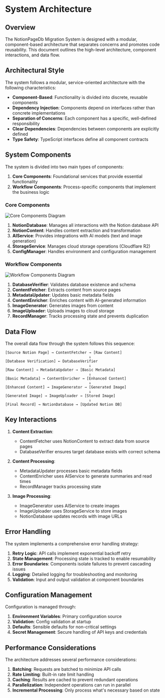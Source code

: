 # System Architecture

## Overview

The NotionPageDb Migration System is designed with a modular, component-based architecture that separates concerns and promotes code reusability. This document outlines the high-level architecture, component interactions, and data flow.

## Architectural Style

The system follows a modular, service-oriented architecture with the following characteristics:

- **Component-Based**: Functionality is divided into discrete, reusable components
- **Dependency Injection**: Components depend on interfaces rather than concrete implementations
- **Separation of Concerns**: Each component has a specific, well-defined responsibility
- **Clear Dependencies**: Dependencies between components are explicitly defined
- **Type Safety**: TypeScript interfaces define all component contracts

## System Components

The system is divided into two main types of components:

1. **Core Components**: Foundational services that provide essential functionality
2. **Workflow Components**: Process-specific components that implement the business logic

### Core Components

![Core Components Diagram](./images/core-components.png)

1. **NotionDatabase**: Manages all interactions with the Notion database API
2. **NotionContent**: Handles content extraction and transformation
3. **AIService**: Provides integrations with AI models (text and image generation)
4. **StorageService**: Manages cloud storage operations (Cloudflare R2)
5. **ConfigManager**: Handles environment and configuration management

### Workflow Components

![Workflow Components Diagram](./images/workflow-components.png)

1. **DatabaseVerifier**: Validates database existence and schema
2. **ContentFetcher**: Extracts content from source pages
3. **MetadataUpdater**: Updates basic metadata fields
4. **ContentEnricher**: Enriches content with AI-generated information
5. **ImageGenerator**: Generates images from content
6. **ImageUploader**: Uploads images to cloud storage
7. **RecordManager**: Tracks processing state and prevents duplication

## Data Flow

The overall data flow through the system follows this sequence:

```text
[Source Notion Page] → ContentFetcher → [Raw Content]
                                      ↓
[Database Verification] ← DatabaseVerifier
                                      ↓
[Raw Content] → MetadataUpdater → [Basic Metadata]
                                      ↓
[Basic Metadata] → ContentEnricher → [Enhanced Content]
                                      ↓
[Enhanced Content] → ImageGenerator → [Generated Image]
                                      ↓
[Generated Image] → ImageUploader → [Stored Image]
                                      ↓
[Final Record] → NotionDatabase → [Updated Notion DB]
```

## Key Interactions

1. **Content Extraction**:

   - ContentFetcher uses NotionContent to extract data from source pages
   - DatabaseVerifier ensures target database exists with correct schema

2. **Content Processing**:

   - MetadataUpdater processes basic metadata fields
   - ContentEnricher uses AIService to generate summaries and read times
   - RecordManager tracks processing state

3. **Image Processing**:
   - ImageGenerator uses AIService to create images
   - ImageUploader uses StorageService to store images
   - NotionDatabase updates records with image URLs

## Error Handling

The system implements a comprehensive error handling strategy:

1. **Retry Logic**: API calls implement exponential backoff retry
2. **State Management**: Processing state is tracked to enable resumability
3. **Error Boundaries**: Components isolate failures to prevent cascading issues
4. **Logging**: Detailed logging for troubleshooting and monitoring
5. **Validation**: Input and output validation at component boundaries

## Configuration Management

Configuration is managed through:

1. **Environment Variables**: Primary configuration source
2. **Validation**: Config validation at startup
3. **Defaults**: Sensible defaults for non-critical settings
4. **Secret Management**: Secure handling of API keys and credentials

## Performance Considerations

The architecture addresses several performance considerations:

1. **Batching**: Requests are batched to minimize API calls
2. **Rate Limiting**: Built-in rate limit handling
3. **Caching**: Results are cached to prevent redundant operations
4. **Parallelization**: Independent operations can run in parallel
5. **Incremental Processing**: Only process what's necessary based on state
